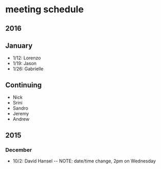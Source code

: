 # meeting schedule

## 2016

## January
* 1/12: Lorenzo
* 1/19: Jason
* 1/26: Gabrielle

## Continuing
* Nick
* Srini
* Sandro
* Jeremy
* Andrew

## 2015

### December
* 10/2: David Hansel -- NOTE: date/time change, 2pm on Wednesday

